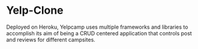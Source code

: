 # Yelp-Clone

Deployed on Heroku, Yelpcamp uses multiple frameworks and libraries to accomplish its aim of being a CRUD centered application that controls post and reviews for different campsites.

